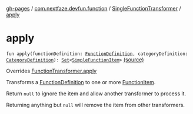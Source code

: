 [gh-pages](../../index.md) / [com.nextfaze.devfun.function](../index.md) / [SingleFunctionTransformer](index.md) / [apply](./apply.md)

# apply

`fun apply(functionDefinition: `[`FunctionDefinition`](../-function-definition/index.md)`, categoryDefinition: `[`CategoryDefinition`](../../com.nextfaze.devfun.category/-category-definition/index.md)`): `[`Set`](https://kotlinlang.org/api/latest/jvm/stdlib/kotlin.collections/-set/index.html)`<`[`SimpleFunctionItem`](../-simple-function-item/index.md)`>` [(source)](https://github.com/NextFaze/dev-fun/tree/master/devfun-annotations/src/main/java/com/nextfaze/devfun/function/FunctionTransformer.kt#L79)

Overrides [FunctionTransformer.apply](../-function-transformer/apply.md)

Transforms a [FunctionDefinition](../-function-definition/index.md) to one or more [FunctionItem](../-function-item/index.md).

Return `null` to ignore the item and allow another transformer to process it.

Returning anything but `null` will remove the item from other transformers.


